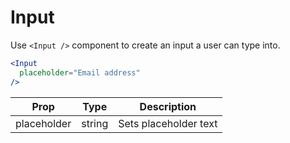 
# Input

Use `<Input />` component to create an input a user can type into.

```.jsx
<Input
  placeholder="Email address"
/>
```

Prop | Type | Description
---|---|---
placeholder | string | Sets placeholder text

